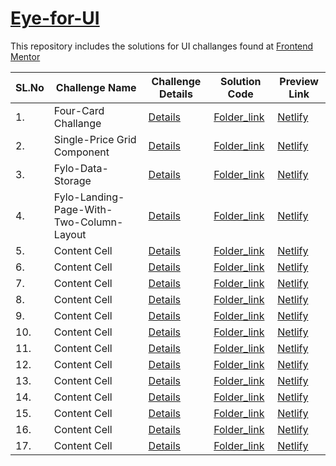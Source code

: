 # [Eye-for-UI](https://www.google.com) 

This repository includes the solutions for UI challanges found at [Frontend Mentor](https://www.frontendmentor.io/dashboard) 

| SL.No | Challenge Name                                     | Challenge Details                     | Solution Code                         | Preview Link
| ----- | -------------------------------------------------- | ------------------------------------- | ------------------------------------- | ----------------------------------- | 
| 1.    | Four-Card Challange                                | [Details](https://www.google.com)     | [Folder_link](https://www.google.com) | [Netlify](https://www.google.com)   |
| 2.    | Single-Price Grid Component                        | [Details](https://www.google.com)     | [Folder_link](https://www.google.com) | [Netlify](https://www.google.com)   |
| 3.    | Fylo-Data-Storage                                  | [Details](https://www.google.com)     | [Folder_link](https://www.google.com) | [Netlify](https://www.google.com)   |
| 4.    | Fylo-Landing-Page-With-Two-Column-Layout           | [Details](https://www.google.com)     | [Folder_link](https://www.google.com) | [Netlify](https://www.google.com)   |
| 5.    | Content Cell                                       | [Details](https://www.google.com)     | [Folder_link](https://www.google.com) | [Netlify](https://www.google.com)   |
| 6.    | Content Cell                                       | [Details](https://www.google.com)     | [Folder_link](https://www.google.com) | [Netlify](https://www.google.com)   |
| 7.    | Content Cell                                       | [Details](https://www.google.com)     | [Folder_link](https://www.google.com) | [Netlify](https://www.google.com)   |
| 8.    | Content Cell                                       | [Details](https://www.google.com)     | [Folder_link](https://www.google.com) | [Netlify](https://www.google.com)   |
| 9.    | Content Cell                                       | [Details](https://www.google.com)     | [Folder_link](https://www.google.com) | [Netlify](https://www.google.com)   |
| 10.   | Content Cell                                       | [Details](https://www.google.com)     | [Folder_link](https://www.google.com) | [Netlify](https://www.google.com)   |
| 11.   | Content Cell                                       | [Details](https://www.google.com)     | [Folder_link](https://www.google.com) | [Netlify](https://www.google.com)   |
| 12.   | Content Cell                                       | [Details](https://www.google.com)     | [Folder_link](https://www.google.com) | [Netlify](https://www.google.com)   |
| 13.   | Content Cell                                       | [Details](https://www.google.com)     | [Folder_link](https://www.google.com) | [Netlify](https://www.google.com)   |
| 14.   | Content Cell                                       | [Details](https://www.google.com)     | [Folder_link](https://www.google.com) | [Netlify](https://www.google.com)   |
| 15.   | Content Cell                                       | [Details](https://www.google.com)     | [Folder_link](https://www.google.com) | [Netlify](https://www.google.com)   |
| 16.   | Content Cell                                       | [Details](https://www.google.com)     | [Folder_link](https://www.google.com) | [Netlify](https://www.google.com)   |
| 17.   | Content Cell                                       | [Details](https://www.google.com)     | [Folder_link](https://www.google.com) | [Netlify](https://www.google.com)   |
